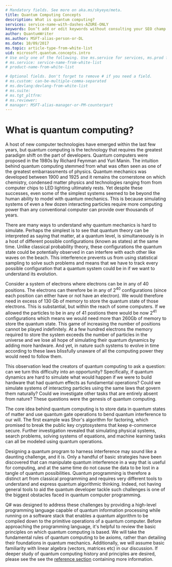 ```yaml
---
# Mandatory fields. See more on aka.ms/skyeye/meta.
title: Quantum Computing Concepts
description: What is quantum computing?
services: service-name-with-dashes-AZURE-ONLY 
keywords: Don’t add or edit keywords without consulting your SEO champ.
author: QuantumWriter
ms.author: MSFT-alias-person-or-DL
ms.date: 10/09/2017
ms.topic: article-type-from-white-list
uid: microsoft.quantum.concepts.intro
# Use only one of the following. Use ms.service for services, ms.prod for on-prem. Remove the # before the relevant field.
# ms.service: service-name-from-white-list
# product-name-from-white-list

# Optional fields. Don't forget to remove # if you need a field.
# ms.custom: can-be-multiple-comma-separated
# ms.devlang:devlang-from-white-list
# ms.suite: 
# ms.tgt_pltfrm:
# ms.reviewer:
# manager: MSFT-alias-manager-or-PM-counterpart
---
```


<!---
Purpose of an Overview article: 
1. To give a TECHNICAL overview of a service/product: What is it? Why should I use it? It's a "learn" topic that describes key benefits and our competitive advantage. It's not a "do" topic.
2. To help audiences who are new to service but who may be familiar with related concepts. 
3. To compare the service to another service/product that has some similar functionality, ex. SQL Database / SQL Data Warehouse, if appropriate. This info can be in a short list or table. 
-->

# What is quantum computing?

A host of new computer technologies have emerged within the last few years, but quantum computing is the technology that  requires the greatest paradigm shift on the part of developers.  Quantum computers were proposed in the 1980s by Richard Feynman and Yuri Manin.  The intuition behind quantum computing stemmed from what was often seen as one of the greatest embarrassments of physics.  Quantum mechanics was developed between 1900 and 1925 and it remains the cornerstone on which chemistry, condensed matter physics and technologies ranging from from computer chips to LED lighting ultimately rests.  Yet despite these successes, even some of the simplest systems seemed to be beyond the human ability to model with quantum mechanics.  This is because simulating systems of even a few dozen interacting particles  require more computing power than any conventional computer can provide over thousands of years.

There are many ways to understand why quantum mechanics is hard to simulate.  Perhaps the simplest is to see that quantum theory can be interpreted as saying that matter, at a quantum level, is simultaneously is in a host of different possible configurations (known as states) at the same time.  Unlike classical probability theory, these configurations the quantum state could be potentially observed in can interfere with each other like waves on the beach.  This interference prevents us from using statistical sampling to solve such problems and means that we have to track every possible configuration that a quantum system could be in if we want to understand its evolution.  

Consider a system of electrons where electrons can be in any of $40$ positions.  The electrons can therefore be in any of $2^{40}$ configurations (since each position can either have or not have an electron). We would therefore need in excess of 130 Gb of memory to store the quantum state of those electrons.  This is substantial, but within the reach of some computers.  If we allowed the particles to be in any of $41$ postions there would be now $2^{41}$ configurations which means we would need more than $260$Gb of memory to store the quantum state. This game of increasing the number of positions cannot be played indefinitely.  At a few hundred electrons the memory required to store the system exceeds the number of particles in the universe and we lose all hope of simulating their quantum dynamics by adding more hardware.    And yet, in nature such systems to evolve in time according to these laws blissfully unaware of all the computing power they would need to follow them.

This observation lead the creators of quantum computing to ask a question: can we turn this difficulty into an opportunity?  Specifically, if quantum dynamics are hard to simulate what would happen if we were to build hardware that had quantum effects as fundamental operations?  Could we simulate systems of interacting particles using the same laws that govern them naturally? Could we investigate other tasks that are entirely absent from nature?  These questions were the genesis of quantum computing.

The core idea behind quantum computing is to store data in quantum states of matter and use quantum gate operations to bend quantum interference to our will.  The first example was Shor's algorithm for factoring, which promised to break the public key cryptosystems that keep e-commerce secure.  Further investigation revealed that simulating physical systems, search problems, solving systems of equations, and machine learning tasks can all be modeled using quantum operations.

Designing a quantum program to harness interference may sound like a daunting challenge, and it is. Only a handful of basic strategies have been discovered that can manipulate quantum interference in a way that is useful for computing, and at the same time do not cause the data to be lost in a tangle of quantum possibilities. Quantum programming is therefore a distinct art from classical programming and requires very different tools to understand and express quantum algorithmic thinking. Indeed, not having general tools to aid the quantum developer tackle such challenges is one of the biggest obstacles faced in quantum computer programming.

Q# was designed to address these challenges by providing a high-level programming language capable of quantum information processing while running on a software stack that enables a quantum algorithm to be compiled down to the primitive operations of a quantum computer.  Before approaching the programming language, it's helpful to review the basic principles on which quantum computing is based. We will take the fundamental rules of quantum computing to be axioms, rather than detailing their foundations in quantum mechanics. Additionally, we will assume basic familiarity with linear algebra (vectors, matrices etc) in our discussion. If deeper study of quantum computing history and principles are desired, please see the see the  [reference section](quantum-ForMoreInfo.md)  containing more information.
